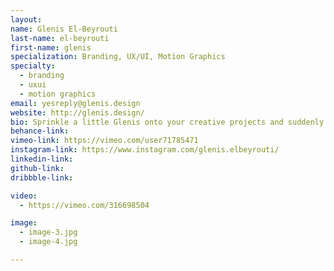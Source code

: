 ```yaml
---
layout:
name: Glenis El-Beyrouti
last-name: el-beyrouti
first-name: glenis
specialization: Branding, UX/UI, Motion Graphics
specialty:
  - branding
  - uxui
  - motion graphics
email: yesreply@glenis.design
website: http://glenis.design/
bio: Sprinkle a little Glenis onto your creative projects and suddenly you've got some smooth motion graphics and bold colour palettes bringing things to life. I like my designs like I like my food—extra spicy.
behance-link:
vimeo-link: https://vimeo.com/user71785471
instagram-link: https://www.instagram.com/glenis.elbeyrouti/
linkedin-link:
github-link:
dribbble-link:

video:
  - https://vimeo.com/316698504

image:
  - image-3.jpg
  - image-4.jpg

---
```

